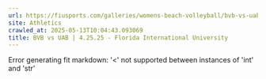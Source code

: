 ```yaml
---
url: https://fiusports.com/galleries/womens-beach-volleyball/bvb-vs-uab-4-25-25/357
site: Athletics
crawled_at: 2025-05-13T10:04:43.093069
title: BVB vs UAB | 4.25.25 - Florida International University
---
```


Error generating fit markdown: '<' not supported between instances of 'int' and 'str'